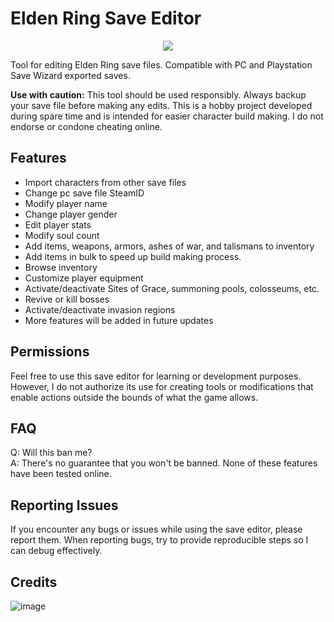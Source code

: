 # Elden Ring Save Editor

<p align="center">
  <a href="https://github.com/ClayAmore/ER-Save-Editor/blob/master/icon/credits.md"><img src="https://github.com/ClayAmore/ER-Save-Editor/assets/131625063/e1d40274-066a-4b72-b010-de9170090b60" /></a>
</p>

Tool for editing Elden Ring save files. Compatible with PC and Playstation Save Wizard exported saves.

**Use with caution:** This tool should be used responsibly. Always backup your save file before making any edits. This is a hobby project developed during spare time and is intended for easier character build making. I do not endorse or condone cheating online.

## Features
- Import characters from other save files
- Change pc save file SteamID
- Modify player name
- Change player gender
- Edit player stats
- Modify soul count
- Add items, weapons, armors, ashes of war, and talismans to inventory
- Add items in bulk to speed up build making process.
- Browse inventory
- Customize player equipment
- Activate/deactivate Sites of Grace, summoning pools, colosseums, etc.
- Revive or kill bosses
- Activate/deactivate invasion regions
- More features will be added in future updates

## Permissions
Feel free to use this save editor for learning or development purposes. However, I do not authorize its use for creating tools or modifications that enable actions outside the bounds of what the game allows.

## FAQ
Q: Will this ban me?<br/>
A: There's no guarantee that you won't be banned. None of these features have been tested online.

## Reporting Issues
If you encounter any bugs or issues while using the save editor, please report them. When reporting bugs, try to provide reproducible steps so I can debug effectively.

## Credits
![image](https://github.com/ClayAmore/ER-Save-Editor/assets/131625063/710c9ee6-c3df-4665-be6b-d96bce1ebf46)

